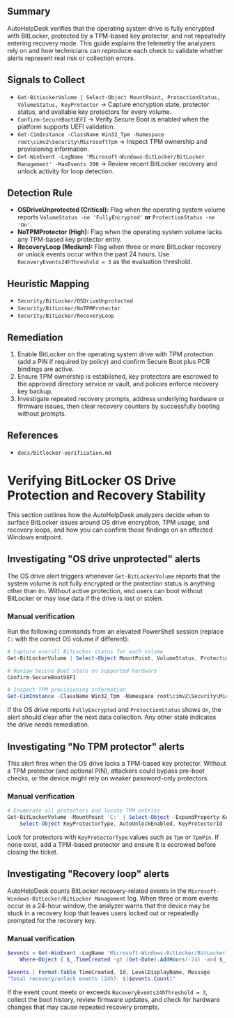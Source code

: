 ## Summary
AutoHelpDesk verifies that the operating system drive is fully encrypted with BitLocker, protected by a TPM-based key protector, and not repeatedly entering recovery mode. This guide explains the telemetry the analyzers rely on and how technicians can reproduce each check to validate whether alerts represent real risk or collection errors.

## Signals to Collect
- `Get-BitLockerVolume | Select-Object MountPoint, ProtectionStatus, VolumeStatus, KeyProtector` → Capture encryption state, protector status, and available key protectors for every volume.
- `Confirm-SecureBootUEFI` → Verify Secure Boot is enabled when the platform supports UEFI validation.
- `Get-CimInstance -ClassName Win32_Tpm -Namespace root\cimv2\Security\MicrosoftTpm` → Inspect TPM ownership and provisioning information.
- `Get-WinEvent -LogName 'Microsoft-Windows-BitLocker/BitLocker Management' -MaxEvents 200` → Review recent BitLocker recovery and unlock activity for loop detection.

## Detection Rule
- **OSDriveUnprotected (Critical):** Flag when the operating system volume reports `VolumeStatus -ne 'FullyEncrypted'` **or** `ProtectionStatus -ne 'On'`.
- **NoTPMProtector (High):** Flag when the operating system volume lacks any TPM-based key protector entry.
- **RecoveryLoop (Medium):** Flag when three or more BitLocker recovery or unlock events occur within the past 24 hours. Use `RecoveryEvents24hThreshold = 3` as the evaluation threshold.

## Heuristic Mapping
- `Security/BitLocker/OSDriveUnprotected`
- `Security/BitLocker/NoTPMProtector`
- `Security/BitLocker/RecoveryLoop`

## Remediation
1. Enable BitLocker on the operating system drive with TPM protection (add a PIN if required by policy) and confirm Secure Boot plus PCR bindings are active.
2. Ensure TPM ownership is established, key protectors are escrowed to the approved directory service or vault, and policies enforce recovery key backup.
3. Investigate repeated recovery prompts, address underlying hardware or firmware issues, then clear recovery counters by successfully booting without prompts.

## References
- `docs/bitlocker-verification.md`

# Verifying BitLocker OS Drive Protection and Recovery Stability

This section outlines how the AutoHelpDesk analyzers decide when to surface
BitLocker issues around OS drive encryption, TPM usage, and recovery loops, and
how you can confirm those findings on an affected Windows endpoint.

## Investigating "OS drive unprotected" alerts

The OS drive alert triggers whenever `Get-BitLockerVolume` reports that the
system volume is not fully encrypted or the protection status is anything other
than `On`. Without active protection, end users can boot without BitLocker or
may lose data if the drive is lost or stolen.

### Manual verification

Run the following commands from an elevated PowerShell session (replace `C:`
with the correct OS volume if different):

```powershell
# Capture overall BitLocker status for each volume
Get-BitLockerVolume | Select-Object MountPoint, VolumeStatus, ProtectionStatus, EncryptionMethod

# Review Secure Boot state on supported hardware
Confirm-SecureBootUEFI

# Inspect TPM provisioning information
Get-CimInstance -ClassName Win32_Tpm -Namespace root\cimv2\Security\MicrosoftTpm | Format-List *
```

If the OS drive reports `FullyEncrypted` and `ProtectionStatus` shows `On`, the
alert should clear after the next data collection. Any other state indicates the
drive needs remediation.

## Investigating "No TPM protector" alerts

This alert fires when the OS drive lacks a TPM-based key protector. Without a
TPM protector (and optional PIN), attackers could bypass pre-boot checks, or the
device might rely on weaker password-only protectors.

### Manual verification

```powershell
# Enumerate all protectors and locate TPM entries
Get-BitLockerVolume -MountPoint 'C:' | Select-Object -ExpandProperty KeyProtector |
    Select-Object KeyProtectorType, AutoUnlockEnabled, KeyProtectorId
```

Look for protectors with `KeyProtectorType` values such as `Tpm` or `TpmPin`.
If none exist, add a TPM-based protector and ensure it is escrowed before
closing the ticket.

## Investigating "Recovery loop" alerts

AutoHelpDesk counts BitLocker recovery-related events in the
`Microsoft-Windows-BitLocker/BitLocker Management` log. When three or more
events occur in a 24-hour window, the analyzer warns that the device may be
stuck in a recovery loop that leaves users locked out or repeatedly prompted for
the recovery key.

### Manual verification

```powershell
$events = Get-WinEvent -LogName 'Microsoft-Windows-BitLocker/BitLocker Management' -MaxEvents 200 |
    Where-Object { $_.TimeCreated -gt (Get-Date).AddHours(-24) -and $_.Id -in 24620, 24660, 24588 }

$events | Format-Table TimeCreated, Id, LevelDisplayName, Message
"Total recovery/unlock events (24h): $($events.Count)"
```

If the event count meets or exceeds `RecoveryEvents24hThreshold = 3`, collect
the boot history, review firmware updates, and check for hardware changes that
may cause repeated recovery prompts.
